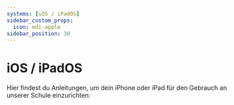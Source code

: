 ```yaml
---
systems: [iOS / iPadOS]
sidebar_custom_props:
  icon: mdi-apple
sidebar_position: 30
---
```


# iOS / iPadOS



Hier findest du Anleitungen, um dein iPhone oder iPad für den Gebrauch an unserer Schule einzurichten:

<Features/>
